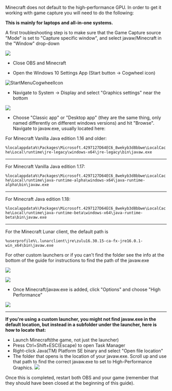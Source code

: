 Minecraft does not default to the high-performance GPU. In order to get it working with game capture you will need to do the following:

**This is mainly for laptops and all-in-one systems.**

A first troubleshooting step is to make sure that the Game Capture source "Mode" is set to "Capture specific window", and select javaw/Minecraft in the "Window" drop-down

![](https://i.imgur.com/Sbsrdmy.png)
* Close OBS and Minecraft

* Open the Windows 10 Settings App (Start button → Cogwheel icon)

![StartMenuCogwheelIcon](https://i.imgur.com/6dUeodW.png)
* Navigate to System → Display and select "Graphics settings" near the bottom

![](https://raw.githubusercontent.com/wiki/obsproject/obs-studio/images/laptop-troubleshooting/win10/01-graphics-settings.png)
* Choose "Classic app" or "Desktop app" (they are the same thing, only named differently on different windows versions) and hit "Browse". Navigate to javaw.exe, usually located here:

For Minecraft Vanilla Java edition 1.16 and older:

`%localappdata%\Packages\Microsoft.4297127D64EC6_8wekyb3d8bbwe\LocalCache\Local\runtime\jre-legacy\windows-x64\jre-legacy\bin\javaw.exe`

***
For Minecraft Vanilla Java edition 1.17:

`%localappdata%\Packages\Microsoft.4297127D64EC6_8wekyb3d8bbwe\LocalCache\Local\runtime\java-runtime-alpha\windows-x64\java-runtime-alpha\bin\javaw.exe`

***
For Minecraft Java edition 1.18:

`%localappdata%\Packages\Microsoft.4297127D64EC6_8wekyb3d8bbwe\LocalCache\Local\runtime\java-runtime-beta\windows-x64\java-runtime-beta\bin\javaw.exe`

***
For the Minecraft Lunar client, the default path is

`%userprofile%\.lunarclient\jre\zulu16.30.15-ca-fx-jre16.0.1-win_x64\bin\javaw.exe`

For other custom launchers or if you can't find the folder see the info at the bottom of the guide for instructions to find the path of the javaw.exe

![](https://i.imgur.com/aDSvJbl.png)

![](https://i.imgur.com/BJUhcC7.png)

* Once Minecraft/javaw.exe is added, click "Options" and choose "High Performance"

![](https://raw.githubusercontent.com/wiki/obsproject/obs-studio/images/laptop-troubleshooting/win10/05-high-perf.png)


***

**If you're using a custom launcher, you might not find javaw.exe in the default location, but instead in a subfolder under the launcher, here is how to locate that:**
* Launch Minecraft(the game, not just the launcher)
* Press Ctrl+Shift+ESC(Escape) to open Task Manager
* Right-click Java(TM) Platform SE binary and select "Open file location"
* The folder that opens is the location of your javaw.exe. Scroll up and use that path to find the correct javaw.exe to set to High-Performance Graphics.
![](https://i.imgur.com/UCAlDC7.png)

Once this is completed, restart both OBS and your game (remember that they should have been closed at the beginning of this guide).

